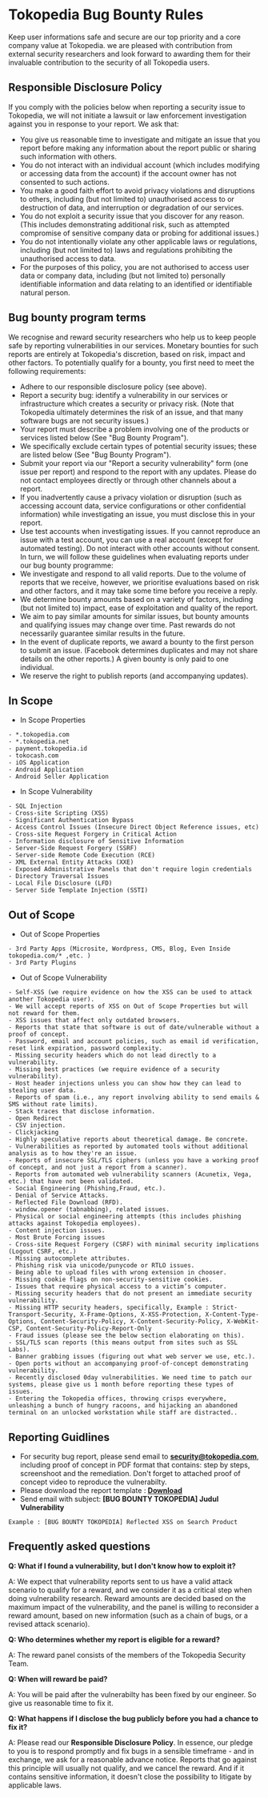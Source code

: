 # Tokopedia Bug Bounty Rules
Keep user informations safe and secure are our top priority and a core company value at Tokopedia. we are pleased with contribution from external security researchers and look forward to awarding them for their invaluable contribution to the security of all Tokopedia users.
## Responsible Disclosure Policy
If you comply with the policies below when reporting a security issue to Tokopedia, we will not initiate a lawsuit or law enforcement investigation against you in response to your report. We ask that:
- You give us reasonable time to investigate and mitigate an issue that you report before making any information about the report public or sharing such information with others.
- You do not interact with an individual account (which includes modifying or accessing data from the account) if the account owner has not consented to such actions.
- You make a good faith effort to avoid privacy violations and disruptions to others, including (but not limited to) unauthorised access to or destruction of data, and interruption or degradation of our services.
- You do not exploit a security issue that you discover for any reason. (This includes demonstrating additional risk, such as attempted compromise of sensitive company data or probing for additional issues.)
- You do not intentionally violate any other applicable laws or regulations, including (but not limited to) laws and regulations prohibiting the unauthorised access to data.
- For the purposes of this policy, you are not authorised to access user data or company data, including (but not limited to) personally identifiable information and data relating to an identified or identifiable natural person.
## Bug bounty program terms
We recognise and reward security researchers who help us to keep people safe by reporting vulnerabilities in our services. Monetary bounties for such reports are entirely at Tokopedia's discretion, based on risk, impact and other factors. To potentially qualify for a bounty, you first need to meet the following requirements:
- Adhere to our responsible disclosure policy (see above).
- Report a security bug: identify a vulnerability in our services or infrastructure which creates a security or privacy risk. (Note that Tokopedia ultimately determines the risk of an issue, and that many software bugs are not security issues.)
- Your report must describe a problem involving one of the products or services listed below (See "Bug Bounty Program").
- We specifically exclude certain types of potential security issues; these are listed below (See "Bug Bounty Program").
- Submit your report via our "Report a security vulnerability" form (one issue per report) and respond to the report with any updates. Please do not contact employees directly or through other channels about a report.
- If you inadvertently cause a privacy violation or disruption (such as accessing account data, service configurations or other confidential information) while investigating an issue, you must disclose this in your report.
- Use test accounts when investigating issues. If you cannot reproduce an issue with a test account, you can use a real account (except for automated testing). Do not interact with other accounts without consent.
In turn, we will follow these guidelines when evaluating reports under our bug bounty programme:
- We investigate and respond to all valid reports. Due to the volume of reports that we receive, however, we prioritise evaluations based on risk and other factors, and it may take some time before you receive a reply.
- We determine bounty amounts based on a variety of factors, including (but not limited to) impact, ease of exploitation and quality of the report. 
- We aim to pay similar amounts for similar issues, but bounty amounts and qualifying issues may change over time. Past rewards do not necessarily guarantee similar results in the future.
- In the event of duplicate reports, we award a bounty to the first person to submit an issue. (Facebook determines duplicates and may not share details on the other reports.) A given bounty is only paid to one individual.
- We reserve the right to publish reports (and accompanying updates).
## In Scope
+ In Scope Properties
```
- *.tokopedia.com
- *.tokopedia.net
- payment.tokopedia.id
- tokocash.com
- iOS Application
- Android Application
- Android Seller Application
```
+ In Scope Vulnerability
```
- SQL Injection
- Cross-site Scripting (XSS)
- Significant Authentication Bypass
- Access Control Issues (Insecure Direct Object Reference issues, etc)
- Cross-site Request Forgery in Critical Action
- Information disclosure of Sensitive Information
- Server-Side Request Forgery (SSRF)
- Server-side Remote Code Execution (RCE)
- XML External Entity Attacks (XXE)
- Exposed Administrative Panels that don't require login credentials
- Directory Traversal Issues
- Local File Disclosure (LFD)
- Server Side Template Injection (SSTI)
```
## Out of Scope
+ Out of Scope Properties
```
- 3rd Party Apps (Microsite, Wordpress, CMS, Blog, Even Inside tokopedia.com/* ,etc. )
- 3rd Party Plugins
```
+ Out of Scope Vulnerability
```
- Self-XSS (we require evidence on how the XSS can be used to attack another Tokopedia user).
- We will accept reports of XSS on Out of Scope Properties but will not reward for them.
- XSS issues that affect only outdated browsers.
- Reports that state that software is out of date/vulnerable without a proof of concept.
- Password, email and account policies, such as email id verification, reset link expiration, password complexity.
- Missing security headers which do not lead directly to a vulnerability.
- Missing best practices (we require evidence of a security vulnerability).
- Host header injections unless you can show how they can lead to stealing user data.
- Reports of spam (i.e., any report involving ability to send emails & SMS without rate limits).
- Stack traces that disclose information.
- Open Redirect
- CSV injection.
- Clickjacking
- Highly speculative reports about theoretical damage. Be concrete.
- Vulnerabilities as reported by automated tools without additional analysis as to how they're an issue.
- Reports of insecure SSL/TLS ciphers (unless you have a working proof of concept, and not just a report from a scanner).
- Reports from automated web vulnerability scanners (Acunetix, Vega, etc.) that have not been validated.
- Social Engineering (Phishing,Fraud, etc.).
- Denial of Service Attacks.
- Reflected File Download (RFD).
- window.opener (tabnabbing), related issues.
- Physical or social engineering attempts (this includes phishing attacks against Tokopedia employees).
- Content injection issues.
- Most Brute Forcing issues
- Cross-site Request Forgery (CSRF) with minimal security implications (Logout CSRF, etc.)
- Missing autocomplete attributes.
- Phishing risk via unicode/punycode or RTLO issues.
- Being able to upload files with wrong extension in chooser.
- Missing cookie flags on non-security-sensitive cookies.
- Issues that require physical access to a victim’s computer.
- Missing security headers that do not present an immediate security vulnerability.
- Missing HTTP security headers, specifically, Example : Strict-Transport-Security, X-Frame-Options, X-XSS-Protection, X-Content-Type-Options, Content-Security-Policy, X-Content-Security-Policy, X-WebKit-CSP, Content-Security-Policy-Report-Only
- Fraud issues (please see the below section elaborating on this).
- SSL/TLS scan reports (this means output from sites such as SSL Labs).
- Banner grabbing issues (figuring out what web server we use, etc.).
- Open ports without an accompanying proof-of-concept demonstrating vulnerability.
- Recently disclosed 0day vulnerabilities. We need time to patch our systems, please give us 1 month before reporting these types of issues.
- Entering the Tokopedia offices, throwing crisps everywhere, unleashing a bunch of hungry racoons, and hijacking an abandoned terminal on an unlocked workstation while staff are distracted..
```

## Reporting Guidlines
- For security bug report, please send email to **security@tokopedia.com**, including proof of concept in PDF format that contains: step by steps, screenshoot and the remediation. Don't forget to attached proof of concept video to reproduce the vulnerabilty.
- Please download the report template : [**Download**](https://github.com/tokopedia/Bug-Bounty/blob/master/Template%20Laporan%20-%20Bug%20Report%20Tokopedia.docx)
- Send email with subject: **[BUG BOUNTY TOKOPEDIA] Judul Vulnerability**
```
Example : [BUG BOUNTY TOKOPEDIA] Reflected XSS on Search Product
```

## Frequently asked questions
**Q: What if I found a vulnerability, but I don't know how to exploit it?**

A: We expect that vulnerability reports sent to us have a valid attack scenario to qualify for a reward, and we consider it as a critical step when doing vulnerability research. Reward amounts are decided based on the maximum impact of the vulnerability, and the panel is willing to reconsider a reward amount, based on new information (such as a chain of bugs, or a revised attack scenario).

**Q: Who determines whether my report is eligible for a reward?**

A: The reward panel consists of the members of the Tokopedia Security Team.

**Q: When will reward be paid?**

A: You will be paid after the vulnerabilty has been fixed by our engineer. So give us reasonable time to fix it.

**Q: What happens if I disclose the bug publicly before you had a chance to fix it?**

A: Please read our **Responsible Disclosure Policy**. In essence, our pledge to you is to respond promptly and fix bugs in a sensible timeframe - and in exchange, we ask for a reasonable advance notice. Reports that go against this principle will usually not qualify, and we cancel the reward. And if it contains sensitive information, it doesn't close the possibility to litigate by applicable laws. 
